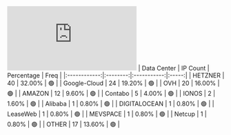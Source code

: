 ![Diagramm](https://github.com/obajay/StateSync-snapshots/blob/main/Projects/BandProtocol/1/README.md)
| Data Center | IP Count | Percentage | Freq |
|:------------:|:--------:|:-----------:|:-----:|
| HETZNER | 40 | 32.00% | 🟢 |
| Google-Cloud | 24 | 19.20% | 🟢 |
| OVH | 20 | 16.00% | 🟢 |
| AMAZON | 12 | 9.60% | 🟢 |
| Contabo | 5 | 4.00% | 🟢 |
| IONOS | 2 | 1.60% | 🟢 |
| Alibaba | 1 | 0.80% | 🟢 |
| DIGITALOCEAN | 1 | 0.80% | 🟢 |
| LeaseWeb | 1 | 0.80% | 🟢 |
| MEVSPACE | 1 | 0.80% | 🟢 |
| Netcup | 1 | 0.80% | 🟢 |
| OTHER | 17 | 13.60% | 🟢 |